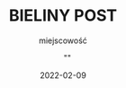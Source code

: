 ﻿---
title:       "BIELINY POST"
subtitle:    "miejscowość"
description: "tekst i tekst"
date:        2022-02-09
author:      ""
image:       ""
tags:        ["tag1", "tag2"]
categories:  ["Tech" ]
---
